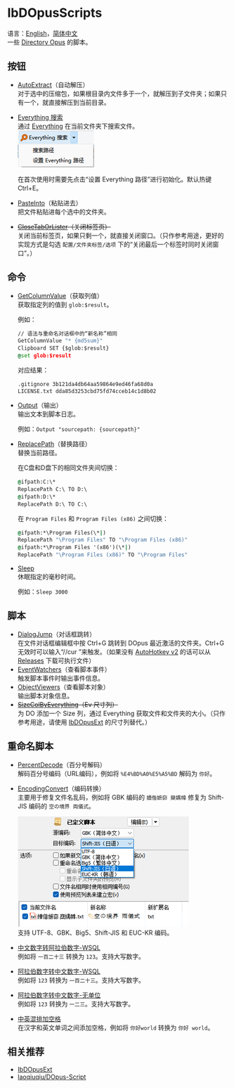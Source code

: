 # IbDOpusScripts
语言：[English](README.md)，[简体中文](README.zh-Hans.md)  
一些 [Directory Opus](https://github.com/Chaoses-Ib/DirectoryOpus) 的脚本。

## 按钮
- [AutoExtract](Buttons/AutoExtract.js)（自动解压）  
  对于选中的压缩包，如果根目录内文件多于一个，就解压到子文件夹；如果只有一个，就直接解压到当前目录。
- [Everything 搜索](Buttons/EverythingSearch.zh-Hans.dcf)  
  通过 [Everything](https://www.voidtools.com/) 在当前文件夹下搜索文件。  
  ![](Buttons/images/EverythingSearch.zh-Hans.png)

  在首次使用时需要先点击“设置 Everything 路径”进行初始化。默认热键 Ctrl+E。
- [PasteInto](Buttons/PasteInto.js)（粘贴进去）  
  把文件粘贴进每个选中的文件夹。
- ~~[CloseTabOrLister](Buttons/CloseTabOrLister.js)（关闭标签页）~~  
  关闭当前标签页，如果只剩一个，就直接关闭窗口。（只作参考用途，更好的实现方式是勾选 `配置/文件夹标签/选项` 下的“关闭最后一个标签时同时关闭窗口”。）

## 命令
- [GetColumnValue](Commands/GetColumnValue.ouc)（获取列值）  
  获取指定列的值到 `glob:$result`。

  例如：
  ```cmd
  // 语法与重命名对话框中的“新名称”相同
  GetColumnValue "* {md5sum}"
  Clipboard SET {$glob:$result}
  @set glob:$result
  ```
  对应结果：
  ```
  .gitignore 3b121da4db64aa59864e9ed46fa68d0a
  LICENSE.txt dda85d3253cbd75fd74cceb14c1d8b02
  ```
- [Output](Commands/Output.ouc)（输出）  
  输出文本到脚本日志。  

  例如：`Output "sourcepath: {sourcepath}"`
- [ReplacePath](Commands/ReplacePath.ouc)（替换路径）  
  替换当前路径。

  在C盘和D盘下的相同文件夹间切换：
  ```cmd
  @ifpath:C:\*
  ReplacePath C:\ TO D:\
  @ifpath:D:\*
  ReplacePath D:\ TO C:\
  ```

  在 `Program Files` 和 `Program Files (x86)` 之间切换：
  ```cmd
  @ifpath:*\Program Files(\*|)
  ReplacePath "\Program Files" TO "\Program Files (x86)"
  @ifpath:*\Program Files '(x86')(\*|)
  ReplacePath "\Program Files (x86)" TO "\Program Files"
  ```
- [Sleep](Commands/Sleep.ouc)  
  休眠指定的毫秒时间。
  
  例如：`Sleep 3000`

## 脚本
- [DialogJump](Scripts/DialogJump.ahk)（对话框跳转）  
  在文件对话框编辑框中按 Ctrl+G 跳转到 DOpus 最近激活的文件夹。Ctrl+G 无效时可以输入“//cur ”来触发。（如果没有 [AutoHotkey v2](https://www.autohotkey.com/v2/) 的话可以从 [Releases](../../releases) 下载可执行文件）
- [EventWatchers](Scripts/EventWatchers)（查看脚本事件）  
  触发脚本事件时输出事件信息。
- [ObjectViewers](Scripts/ObjectViewers)（查看脚本对象）  
  输出脚本对象信息。
- ~~[SizeColByEverything](Scripts/SizeColByEverything/README.zh-Hans.md)（Ev 尺寸列）~~  
  为 DO 添加一个 Size 列，通过 Everything 获取文件和文件夹的大小。（只作参考用途，请使用 [IbDOpusExt](https://github.com/Chaoses-Ib/IbDOpusExt) 的尺寸列替代。）

## 重命名脚本
- [PercentDecode](Rename%20Scripts/PercentDecode.js)（百分号解码）  
  解码百分号编码（URL编码），例如将 `%E4%BD%A0%E5%A5%BD` 解码为 `你好`。 
- [EncodingConvert](Rename%20Scripts/EncodingConvert.js)（编码转换）  
  主要用于修复文件名乱码，例如将 GBK 编码的 `嬻偺嫬奅 椉媀幃` 修复为 Shift-JIS 编码的 `空の境界 両儀式`。 

  ![](Rename%20Scripts/images/EncodingConvert.zh-Hans.png)  
  支持 UTF-8、GBK、Big5、Shift-JIS 和 EUC-KR 编码。
- [中文数字转阿拉伯数字-WSQL](Rename%20Scripts/中文数字转阿拉伯数字-WSQL.vbs)  
  例如将 `一百二十三` 转换为 `123`。支持大写数字。
- [阿拉伯数字转中文数字-WSQL](Rename%20Scripts/阿拉伯数字转中文数字-WSQL.vbs)  
  例如将 `123` 转换为 `一百二十三`。支持大写数字。
- [阿拉伯数字转中文数字-无单位](Rename%20Scripts/阿拉伯数字转中文数字-无单位.js)  
  例如将 `123` 转换为 `一二三`。支持大写数字。
- [中英混排加空格](Rename%20Scripts/中英混排加空格.js)  
  在汉字和英文单词之间添加空格，例如将 `你好world` 转换为 `你好 world`。

## 相关推荐
- [IbDOpusExt](https://github.com/Chaoses-Ib/IbDOpusExt)
- [laoqiuqiu/DOpus-Script](https://github.com/laoqiuqiu/DOpus-Script)